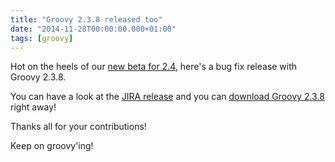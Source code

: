 ```yaml
---
title: "Groovy 2.3.8 released too"
date: "2014-11-28T00:00:00.000+01:00"
tags: [groovy]
---
```


Hot on the heels of our [new beta for 2.4](http://glaforge.appspot.com/article/groovy-2-4-0-beta-4), here's a bug fix release with Groovy 2.3.8.  

You can have a look at the [JIRA release](http://jira.codehaus.org/secure/ReleaseNote.jspa?projectId=10242&version=20648) and you can [download Groovy 2.3.8](http://beta.groovy-lang.org/download.html) right away!  

Thanks all for your contributions!  

Keep on groovy'ing!